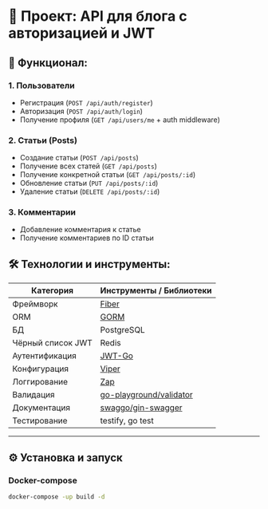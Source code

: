 # 🚀 Проект: **API для блога с авторизацией и JWT**
## 📌 Функционал:

### 1. **Пользователи**
- Регистрация (`POST /api/auth/register`)
- Авторизация (`POST /api/auth/login`)
- Получение профиля (`GET /api/users/me` + auth middleware)

### 2. **Статьи (Posts)**
- Создание статьи (`POST /api/posts`)
- Получение всех статей (`GET /api/posts`)
- Получение конкретной статьи (`GET /api/posts/:id`)
- Обновление статьи (`PUT /api/posts/:id`)
- Удаление статьи (`DELETE /api/posts/:id`)

### 3. **Комментарии**
- Добавление комментария к статье
- Получение комментариев по ID статьи

## 🛠 Технологии и инструменты:

| Категория         | Инструменты / Библиотеки                        |
|------------------|-------------------------------------------------|
| Фреймворк        | [Fiber](https://github.com/gofiber/fiber) |
| ORM              | [GORM](https://gorm.io/)                        |
| БД               | PostgreSQL         |
| Чёрный список JWT | Redis|
| Аутентификация   | [JWT-Go](https://github.com/dgrijalva/jwt-go)   |
| Конфигурация     | [Viper](https://github.com/spf13/viper)        |
| Логгирование     | [Zap](https://github.com/uber-go/zap)          |
| Валидация        | [go-playground/validator](https://github.com/go-playground/validator) |
| Документация     | [swaggo/gin-swagger](https://github.com/swaggo/swag) |
| Тестирование     | testify, go test                                |

---

## ⚙️ Установка и запуск
### Docker-compose
```cmd
docker-compose -up build -d
```